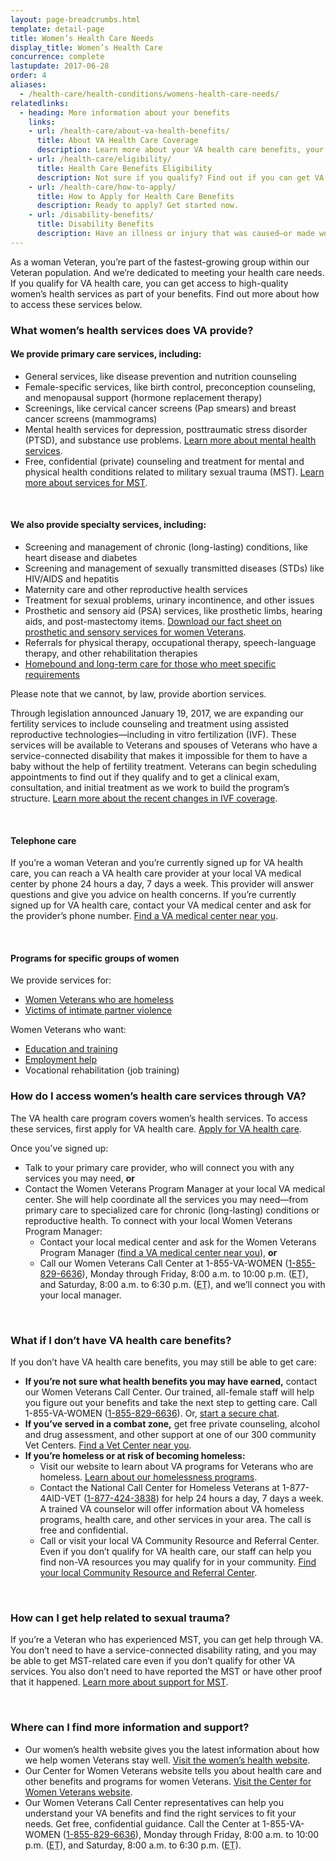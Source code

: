 ```yaml
---
layout: page-breadcrumbs.html
template: detail-page
title: Women’s Health Care Needs
display_title: Women’s Health Care
concurrence: complete
lastupdate: 2017-06-28
order: 4
aliases:
  - /health-care/health-conditions/womens-health-care-needs/
relatedlinks:
  - heading: More information about your benefits
    links:
    - url: /health-care/about-va-health-benefits/
      title: About VA Health Care Coverage
      description: Learn more about your VA health care benefits, your health care team, and where you’ll go for care.
    - url: /health-care/eligibility/
      title: Health Care Benefits Eligibility
      description: Not sure if you qualify? Find out if you can get VA health care benefits.
    - url: /health-care/how-to-apply/
      title: How to Apply for Health Care Benefits
      description: Ready to apply? Get started now.
    - url: /disability-benefits/
      title: Disability Benefits
      description: Have an illness or injury that was caused—or made worse—by your active-duty service? Find out if you can get disability compensation (monthly payments) from VA.
---
```


<div class="va-introtext">

As a woman Veteran, you’re part of the fastest-growing group within our Veteran population. And we’re dedicated to meeting your health care needs. If you qualify for VA health care, you can get access to high-quality women’s health services as part of your benefits. Find out more about how to access these services below.

</div>

<div class="feature">

### What women’s health services does VA provide?

#### We provide primary care services, including:

- General services, like disease prevention and nutrition counseling
- Female-specific services, like birth control, preconception counseling, and menopausal support (hormone replacement therapy)
- Screenings, like cervical cancer screens (Pap smears) and breast cancer screens (mammograms)
- Mental health services for depression, posttraumatic stress disorder (PTSD), and substance use problems. [Learn more about mental health services](/health-care/health-needs-conditions/mental-health/).
- Free, confidential (private) counseling and treatment for mental and physical health conditions related to military sexual trauma (MST). [Learn more about services for MST](/health-care/health-needs-conditions/military-sexual-trauma/).

<br>

#### We also provide specialty services, including:

- Screening and management of chronic (long-lasting) conditions, like heart disease and diabetes
- Screening and management of sexually transmitted diseases (STDs) like HIV/AIDS and hepatitis
- Maternity care and other reproductive health services
- Treatment for sexual problems, urinary incontinence, and other issues
- Prosthetic and sensory aid (PSA) services, like prosthetic limbs, hearing aids, and post-mastectomy items. [Download our fact sheet on prosthetic and sensory services for women Veterans](https://www.prosthetics.va.gov/factsheet/PSAS-FactSheet-WomenVets.pdf).
- Referrals for physical therapy, occupational therapy, speech-language therapy, and other rehabilitation therapies
- [Homebound and long-term care for those who meet specific requirements](/health-care/about-va-health-benefits/long-term-care/)

Please note that we cannot, by law, provide abortion services.

Through legislation announced January 19, 2017, we are expanding our fertility services to include counseling and treatment using assisted reproductive technologies—including in vitro fertilization (IVF). These services will be available to Veterans and spouses of Veterans who have a service-connected disability that makes it impossible for them to have a baby without the help of fertility treatment. Veterans can begin scheduling appointments to find out if they qualify and to get a clinical exam, consultation, and initial treatment as we work to build the program’s structure. [Learn more about the recent changes in IVF coverage](https://www.va.gov/opa/pressrel/pressrelease.cfm?id=2854).

<br>

#### Telephone care

If you’re a woman Veteran and you’re currently signed up for VA health care, you can reach a VA health care provider at your local VA medical center by phone 24 hours a day, 7 days a week. This provider will answer questions and give you advice on health concerns. If you’re currently signed up for VA health care, contact your VA medical center and ask for the provider’s phone number. [Find a VA medical center near you](/facilities/).

<br>

#### Programs for specific groups of women

We provide services for:

- [Women Veterans who are homeless](https://www.va.gov/homeless/for_women_veterans.asp)
- [Victims of intimate partner violence](https://www.womenshealth.va.gov/outreachmaterials/abuseandviolence/intimatepartnerviolence.asp)

Women Veterans who want:
  - [Education and training](/education/)
  - [Employment help](/employment/)
  - Vocational rehabilitation (job training)

</div>

### How do I access women’s health care services through VA?

The VA health care program covers women’s health services. To access these services, first apply for VA health care. [Apply for VA health care](/health-care/how-to-apply/).

Once you’ve signed up:

- Talk to your primary care provider, who will connect you with any services you may need, **or**
- Contact the Women Veterans Program Manager at your local VA medical center. She will help coordinate all the services you may need—from primary care to specialized care for chronic (long-lasting) conditions or reproductive health. To connect with your local Women Veterans Program Manager:
  - Contact your local medical center and ask for the Women Veterans Program Manager ([find a VA medical center near you](/facilities/)), **or**
  - Call our Women Veterans Call Center at 1-855-VA-WOMEN (<a href="tel:+1-855-829-6636">1-855-829-6636</a>), Monday through Friday, 8:00 a.m. to 10:00 p.m. (<abbr title="eastern time">ET</abbr>), and Saturday, 8:00 a.m. to 6:30 p.m. (<abbr title="eastern time">ET</abbr>), and we’ll connect you with your local manager.

<br>

### What if I don’t have VA health care benefits?

If you don’t have VA health care benefits, you may still be able to get care:

- **If you’re not sure what health benefits you may have earned,** contact our Women Veterans Call Center. Our trained, all-female staff will help you figure out your benefits and take the next step to getting care. Call 1-855-VA-WOMEN (<a href="tel:+1-855-829-6636">1-855-829-6636</a>). Or, [start a secure chat](https://www.womenshealth.va.gov/WOMENSHEALTH/programoverview/wvcc.asp).
- **If you’ve served in a combat zone,** get free private counseling, alcohol and drug assessment, and other support at one of our 300 community Vet Centers. [Find a Vet Center near you](/facilities/).
- **If you’re homeless or at risk of becoming homeless:**
  - Visit our website to learn about VA programs for Veterans who are homeless. [Learn about our homelessness programs](https://www.va.gov/homeless/).
  - Contact the National Call Center for Homeless Veterans at 1-877-4AID-VET (<a href="tel:+18774243838">1-877-424-3838</a>) for help 24 hours a day, 7 days a week. A trained VA counselor will offer information about VA homeless programs, health care, and other services in your area. The call is free and confidential.
  - Call or visit your local VA Community  Resource and Referral Center. Even if you don’t qualify for VA health care, our staff can help you find non-VA resources you may qualify for in your community. [Find your local Community Resource and Referral Center]( https://www.va.gov/HOMELESS/Crrc.asp).

<br>

### How can I get help related to sexual trauma?

If you’re a Veteran who has experienced MST, you can get help through VA. You don’t need to have a service-connected disability rating, and you may be able to get MST-related care even if you don’t qualify for other VA services. You also don’t need to have reported the MST or have other proof that it happened. [Learn more about support for MST](/health-care/health-needs-conditions/military-sexual-trauma/).

<br>

### Where can I find more information and support?

- Our women’s health website gives you the latest information about how we help women Veterans stay well. [Visit the women’s health website](https://www.womenshealth.va.gov/).
- Our Center for Women Veterans website tells you about health care and other benefits and programs for women Veterans. [Visit the Center for Women Veterans website](https://www.va.gov/womenvet/).
- Our Women Veterans Call Center representatives can help you understand your VA benefits and find the right services to fit your needs. Get free, confidential guidance. Call the Center at 1-855-VA-WOMEN (<a href="tel:+1-855-829-6636">1-855-829-6636</a>), Monday through Friday, 8:00 a.m. to 10:00 p.m. (<abbr title="eastern time">ET</abbr>), and Saturday, 8:00 a.m. to 6:30 p.m. (<abbr title="eastern time">ET</abbr>).
